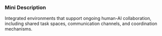 ### Mini Description

Integrated environments that support ongoing human-AI collaboration, including shared task spaces, communication channels, and coordination mechanisms.
